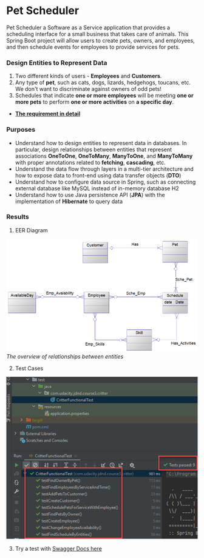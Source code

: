 # Pet Scheduler

Pet Scheduler a Software as a Service application that provides a scheduling interface for a small business that takes care of animals. This Spring Boot project will allow users to create pets, owners, and employees, and then schedule events for employees to provide services for pets.

### Design Entities to Represent Data

1. Two different kinds of users - **Employees** and **Customers**.
2. Any type of **pet**, such as cats, dogs, lizards, hedgehogs, toucans, etc. We don't want to discriminate against owners of odd pets!
3. Schedules that indicate **one or more employees** will be meeting **one or more pets** to perform **one or more activities** on **a specific day**.

- **[The requirement in detail](./requirement.md)**
### Purposes

- Understand how to design entities to represent data in databases. In particular, design  relationships between entities that represent associations **OneToOne**, **OneToMany**, **ManyToOne**, and **ManyToMany** with proper annotations related to **fetching**, **cascading**, etc.
- Understand the data flow through layers in a multi-tier architecture and how to expose data to front-end using data transfer objects (**DTO**)
- Understand how to configure data source in Spring, such as connecting external database like MySQL instead of in-memory database H2
- Understand how to use Java persistence API (**JPA**) with the implementation of **Hibernate** to query data

### Results

1. EER Diagram

![](./imgs/eer-diagram.png)
_The overview of relationships between entities_

2. Test Cases

![](./imgs/pass-tests.png)

3. Try a test with [Swagger Docs here](http://159.65.133.69/pets/swagger-ui/index.html) 